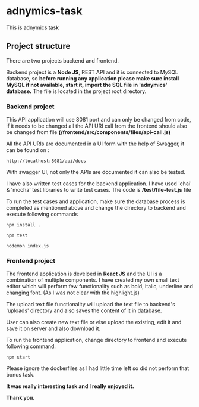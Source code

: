 # adnymics-task
This is adnymics task

## Project structure

There are two projects backend and frontend.

Backend project is a **Node JS**, REST API and it is connected to MySQL database, so **before running any application please make sure install MySQL if not available, start it, import the SQL file in 'adnymics' database.** The file is located in the project root directory.

### Backend project
This API application will use 8081 port and can only be changed from code, if it needs to be changed all the API URI call from the frontend should also be changed from file **(/frontend/src/components/files/api-call.js)**

All the API URIs are documented in a UI form with the help of Swagger, it can be found on :

```http://localhost:8081/api/docs```

With swagger UI, not only the APIs are documented it can also be tested.

I have also written test cases for the backend application. I have used 'chai' & 'mocha' test libraries to write test cases. The code is **/test/file-test.js** file

To run the test cases and application, make sure the database process is completed as mentioned above and change the directory to backend and execute following commands

```npm install .```

```npm test```

```nodemon index.js```

### Frontend project

The frontend application is develped in **React JS** and the UI is a combination of multiple components. I have created my own small text editor which will perform few functionality such as bold, italic, underline and changing font. (As I was not clear with the highlight.js)

The upload text file functionality will upload the text file to backend's 'uploads' directory and also saves the content of it in database.

User can also create new text file or else upload the existing, edit it and save it on server and also download it.

To run the frontend application, change directory to frontend and execute following command:

```npm start```

Please ignore the dockerfiles as I had little time left so did not perform that bonus task.

**It was really interesting task and I really enjoyed it.**

**Thank you.**
